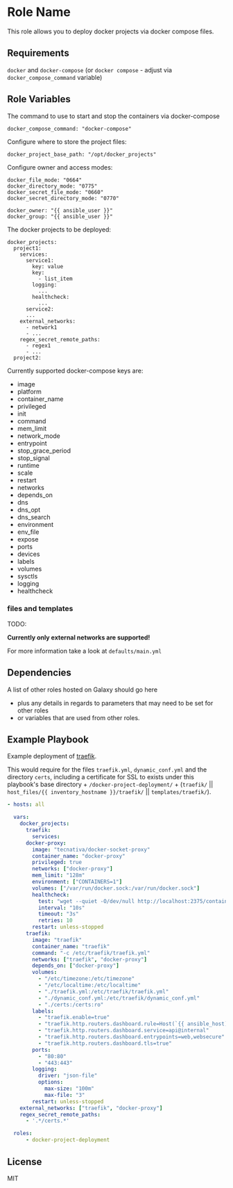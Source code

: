 Role Name
=========

This role allows you to deploy docker projects via docker compose files.

Requirements
------------

`docker` and `docker-compose` (or `docker compose` - adjust via `docker_compose_command` variable)

Role Variables
--------------

The command to use to start and stop the containers via docker-compose

    docker_compose_command: "docker-compose"

Configure where to store the project files:

    docker_project_base_path: "/opt/docker_projects"

Configure owner and access modes:

    docker_file_mode: "0664"
    docker_directory_mode: "0775"
    docker_secret_file_mode: "0660"
    docker_secret_directory_mode: "0770"

    docker_owner: "{{ ansible_user }}"
    docker_group: "{{ ansible_user }}"

The docker projects to be deployed:

    docker_projects:
      project1:
        services:
          service1:
            key: value
            key:
              - list_item
            logging:
              ...
            healthcheck:
              ...
          service2:
          ...
        external_networks:
          - network1
          - ...
        regex_secret_remote_paths:
          - regex1
          - ...
      project2:

Currently supported docker-compose keys are:
- image
- platform
- container_name
- privileged
- init
- command
- mem_limit
- network_mode
- entrypoint
- stop_grace_period
- stop_signal
- runtime
- scale
- restart
- networks
- depends_on
- dns
- dns_opt
- dns_search
- environment
- env_file
- expose
- ports
- devices
- labels
- volumes
- sysctls
- logging
- healthcheck

### files and templates
TODO:

**Currently only external networks are supported!**

For more information take a look at `defaults/main.yml`

Dependencies
------------

A list of other roles hosted on Galaxy should go here
- plus any details in regards to parameters that may need to be set for other roles
- or variables that are used from other roles.

Example Playbook
----------------
Example deployment of [traefik](https://github.com/traefik/traefik-library-image).

This would require for the files `traefik.yml`, `dynamic_conf.yml` and the directory `certs`, including a certificate for SSL to exists under this playbook's base directory + `/docker-project-deployment/` + (`traefik/` || `host_files/{{ inventory_hostname }}/traefik/` || `templates/traefik/`).

```yaml
- hosts: all

  vars:
    docker_projects:
      traefik:
        services:
      docker-proxy:
        image: "tecnativa/docker-socket-proxy"
        container_name: "docker-proxy"
        privileged: true
        networks: ["docker-proxy"]
        mem_limit: "128m"
        environment: ["CONTAINERS=1"]
        volumes: ["/var/run/docker.sock:/var/run/docker.sock"]
        healthcheck:
          test: "wget --quiet -O/dev/null http://localhost:2375/containers/json?limit=1"
          interval: "10s"
          timeout: "3s"
          retries: 10
        restart: unless-stopped
      traefik:
        image: "traefik"
        container_name: "traefik"
        command: "-c /etc/traefik/traefik.yml"
        networks: ["traefik", "docker-proxy"]
        depends_on: ["docker-proxy"]
        volumes:
          - "/etc/timezone:/etc/timezone"
          - "/etc/localtime:/etc/localtime"
          - "./traefik.yml:/etc/traefik/traefik.yml"
          - "./dynamic_conf.yml:/etc/traefik/dynamic_conf.yml"
          - "./certs:/certs:ro"
        labels:
          - "traefik.enable=true"
          - "traefik.http.routers.dashboard.rule=Host(`{{ ansible_host) }}`) && (PathPrefix(`/api`) || PathPrefix(`/dashboard`))"
          - "traefik.http.routers.dashboard.service=api@internal"
          - "traefik.http.routers.dashboard.entrypoints=web,websecure"
          - "traefik.http.routers.dashboard.tls=true"
        ports:
          - "80:80"
          - "443:443"
        logging:
          driver: "json-file"
          options:
            max-size: "100m"
            max-file: "3"
        restart: unless-stopped
    external_networks: ["traefik", "docker-proxy"]
    regex_secret_remote_paths:
      - '.*/certs.*'

  roles:
      - docker-project-deployment
```

License
-------

MIT

